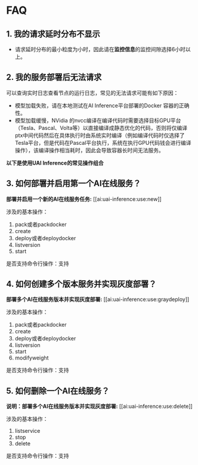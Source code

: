 

# FAQ

## 1. 我的请求延时分布不显示

  * 请求延时分布的最小粒度为小时，因此请在**监控信息**的监控间隙选择6小时以上。

## 2. 我的服务部署后无法请求
可以查询实时日志查看节点的运行日志，常见的无法请求可能有如下原因：

  * 模型加载失败，请在本地测试在AI Inference平台部署的Docker 容器的正确性。
  * 模型加载缓慢，NVidia 的nvcc编译在编译代码时需要选择目标GPU平台（Tesla、Pascal、Volta等）以直接编译成静态优化的代码，否则将仅编译ptx中间代码然后在具体执行时由系统实时编译（例如编译代码时仅选择了Tesla平台，但是代码在Pascal平台执行，系统在执行GPU代码钱会进行编译操作），该编译操作相当耗时，因此会导致容器长时间无法服务。

**以下是使用UAI Inference的常见操作组合**

## 3. 如何部署并启用第一个AI在线服务？ 
**部署并启用一个新的AI在线服务任务:** [[ai:uai-inference:use:new]]

涉及的基本操作：
1. pack或者packdocker 
2. create 
3. deploy或者deploydocker 
4. listversion 
5. start 

是否支持命令行操作：支持

## 4. 如何创建多个版本服务并实现灰度部署？ 
**部署多个AI在线服务版本并实现灰度部署:** [[ai:uai-inference:use:graydeploy]]

涉及的基本操作：
1. pack或者packdocker 
2. create 
3. deploy或者deploydocker 
4. listversion 
5. start 
6. modifyweight 

是否支持命令行操作：支持

## 5. 如何删除一个AI在线服务？
**说明：部署多个AI在线服务版本并实现灰度部署:** [[ai:uai-inference:use:delete]]

涉及的基本操作：
1. listservice 
2. stop 
3. delete 

是否支持命令行操作：支持